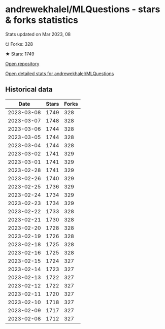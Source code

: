 # andrewekhalel/MLQuestions - stars & forks statistics

Stats updated on Mar 2023, 08

☋ Forks: 328

★ Stars: 1749

[Open repository](https://github.com/andrewekhalel/MLQuestions)

[Open detailed stats for andrewekhalel/MLQuestions](https://reviewgithub.com/rep/andrewekhalel/MLQuestions)

## Historical data
| Date | Stars | Forks |
|------|-------|-------|
| 2023-03-08 | 1749 | 328 | 
| 2023-03-07 | 1748 | 328 | 
| 2023-03-06 | 1744 | 328 | 
| 2023-03-05 | 1744 | 328 | 
| 2023-03-04 | 1744 | 328 | 
| 2023-03-02 | 1741 | 329 | 
| 2023-03-01 | 1741 | 329 | 
| 2023-02-28 | 1741 | 329 | 
| 2023-02-26 | 1740 | 329 | 
| 2023-02-25 | 1736 | 329 | 
| 2023-02-24 | 1734 | 329 | 
| 2023-02-23 | 1734 | 329 | 
| 2023-02-22 | 1733 | 328 | 
| 2023-02-21 | 1730 | 328 | 
| 2023-02-20 | 1728 | 328 | 
| 2023-02-19 | 1726 | 328 | 
| 2023-02-18 | 1725 | 328 | 
| 2023-02-16 | 1725 | 328 | 
| 2023-02-15 | 1724 | 327 | 
| 2023-02-14 | 1723 | 327 | 
| 2023-02-13 | 1722 | 327 | 
| 2023-02-12 | 1722 | 327 | 
| 2023-02-11 | 1720 | 327 | 
| 2023-02-10 | 1718 | 327 | 
| 2023-02-09 | 1717 | 327 | 
| 2023-02-08 | 1712 | 327 | 

